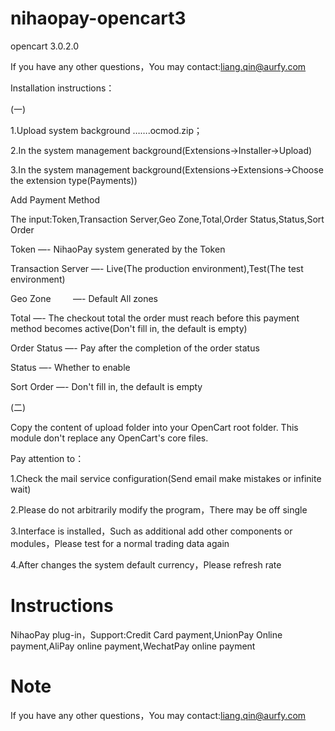 # nihaopay-opencart3

opencart 3.0.2.0

 If you have any other questions，You may contact:liang.qin@aurfy.com 
 
 Installation instructions：
 
(一)

1.Upload system background  …….ocmod.zip；

2.In the system management background(Extensions->Installer->Upload)

3.In the system management background(Extensions->Extensions->Choose the extension type(Payments))

Add Payment Method

The input:Token,Transaction Server,Geo Zone,Total,Order Status,Status,Sort Order

Token              —- NihaoPay system generated by the Token

Transaction Server —- Live(The production environment),Test(The test environment)

Geo Zone	          —- Default All zones

Total		            —- The checkout total the order must reach before this payment method becomes active(Don't fill in, the default is                         empty)

Order Status       —- Pay after the completion of the order status

Status             —- Whether to enable

Sort Order         —- Don't fill in, the default is empty
 
 
 
(二)

Copy the content of upload folder into your OpenCart root folder.
This module don't replace any OpenCart's core files.



Pay attention to：

1.Check the mail service configuration(Send email make mistakes or infinite wait)
 
2.Please do not arbitrarily modify the program，There may be off single
 
3.Interface is installed，Such as additional add other components or modules，Please test for a normal trading data again

4.After changes the system default currency，Please refresh rate

Instructions
================

NihaoPay plug-in，Support:Credit Card payment,UnionPay Online payment,AliPay online payment,WechatPay online payment



Note
==================

 If you have any other questions，You may contact:liang.qin@aurfy.com 
